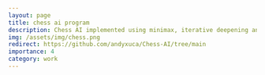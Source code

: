 ```yaml
---
layout: page
title: chess ai program
description: Chess AI implemented using minimax, iterative deepening and alpha-beta pruning
img: /assets/img/chess.png
redirect: https://github.com/andyxuca/Chess-AI/tree/main
importance: 4
category: work
---
```

